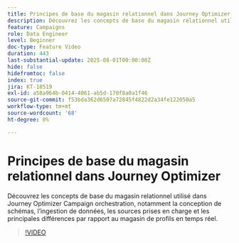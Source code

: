 ```yaml
---
title: Principes de base du magasin relationnel dans Journey Optimizer
description: Découvrez les concepts de base du magasin relationnel utilisé dans Journey Optimizer Campaign orchestration, notamment la conception de schémas, l’ingestion de données, les sources prises en charge et les principales différences par rapport au magasin de profils en temps réel.
feature: Campaigns
role: Data Engineer
level: Beginner
doc-type: Feature Video
duration: 443
last-substantial-update: 2025-08-01T00:00:00Z
hide: false
hidefromtoc: false
index: true
jira: KT-18519
exl-id: a58a964b-0414-4061-ab5d-170f8a0a1f46
source-git-commit: f53bda362d6507a72845f4822d2a34fe122050a5
workflow-type: tm+mt
source-wordcount: '68'
ht-degree: 0%

---
```


# Principes de base du magasin relationnel dans Journey Optimizer

Découvrez les concepts de base du magasin relationnel utilisé dans Journey Optimizer Campaign orchestration, notamment la conception de schémas, l’ingestion de données, les sources prises en charge et les principales différences par rapport au magasin de profils en temps réel.

>[!VIDEO](https://video.tv.adobe.com/v/3470214/?learn=on&enablevpops)
